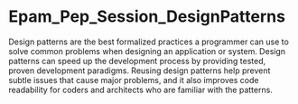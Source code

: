 # Epam_Pep_Session_DesignPatterns
Design patterns are the best formalized practices a programmer can use to solve common problems when designing an application or system.
Design patterns can speed up the development process by providing tested, proven development paradigms.
Reusing design patterns help prevent subtle issues that cause major problems, and it also improves code readability for coders and architects who are familiar with the patterns.
